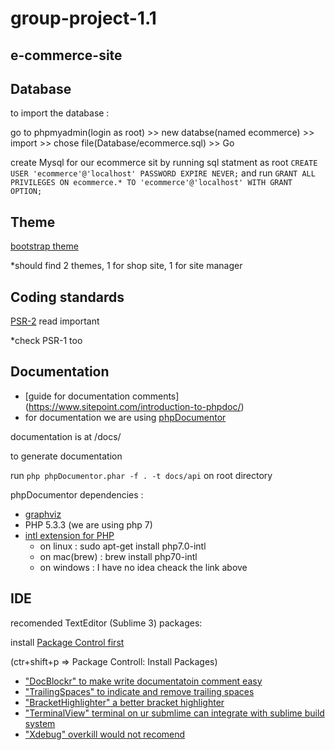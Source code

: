 # group-project-1.1
## e-commerce-site


## Database
to import the database :

go to phpmyadmin(login as root) >> new databse(named ecommerce) >> import >> chose file(Database/ecommerce.sql) >> Go 

create Mysql for our ecommerce sit by running sql statment as root `CREATE USER 'ecommerce'@'localhost' PASSWORD EXPIRE NEVER;` and run `GRANT ALL PRIVILEGES ON ecommerce.* TO 'ecommerce'@'localhost' WITH GRANT OPTION;`

## Theme
[bootstrap theme](https://bootswatch.com/darkly/)

*should find 2 themes, 1 for shop site, 1 for site manager

## Coding standards
[PSR-2](http://www.php-fig.org/psr/psr-2/) read important

*check PSR-1 too 

## Documentation
* [guide for documentation comments] (https://www.sitepoint.com/introduction-to-phpdoc/)
* for documentation we are using [phpDocumentor](https://docs.phpdoc.org/)

documentation is at /docs/

to generate documentation

run `php phpDocumentor.phar -f . -t docs/api` on root directory

phpDocumentor dependencies :
* [graphviz](http://graphviz.org/Download..php)
* PHP 5.3.3 (we are using php 7)
* [intl extension for PHP](http://sg2.php.net/manual/en/intl.installation.php)
  * on linux : sudo apt-get install php7.0-intl
  * on mac(brew) : brew install php70-intl
  * on windows : I have no idea cheack the link above


## IDE

recomended TextEditor (Sublime 3) packages:

install [Package Control first](https://packagecontrol.io/installation)

(ctr+shift+p => Package Controll: Install Packages)

* ["DocBlockr" to make write documentatoin comment easy](https://github.com/spadgos/sublime-jsdocs)
* ["TrailingSpaces" to indicate and remove trailing spaces](https://github.com/SublimeText/TrailingSpaces)
* ["BracketHighlighter" a better bracket highlighter](https://github.com/facelessuser/BracketHighlighter/)
* ["TerminalView" terminal on ur submlime can integrate with sublime build system](https://packagecontrol.io/packages/TerminalView)
* ["Xdebug" overkill would not recomend](https://packagecontrol.io/packages/Xdebug%20Client)


